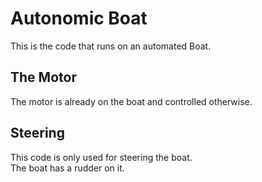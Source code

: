 # Autonomic Boat

This is the code that runs on an automated Boat.

## The Motor
The motor is already on the boat and controlled otherwise.

## Steering
This code is only used for steering the boat.  
The boat has a rudder on it.